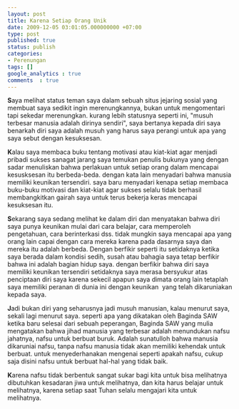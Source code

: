 ```yaml
---
layout: post
title: Karena Setiap Orang Unik
date: 2009-12-05 03:01:05.000000000 +07:00
type: post
published: true
status: publish
categories:
- Perenungan
tags: []
google_analytics : true
comments  : true
---
```


<strong>S</strong>aya melihat status teman saya dalam sebuah situs jejaring sosial yang membuat saya sedikit ingin merenungkannya, bukan untuk mengomentari tapi sekedar merenungkan. kurang lebih statusnya seperti ini, "musuh terbesar manusia adalah dirinya sendiri", saya bertanya kepada diri saya benarkah diri saya adalah musuh yang harus saya perangi untuk apa yang saya sebut dengan kesuksesan.

<strong>K</strong>alau saya membaca buku tentang motivasi atau kiat-kiat agar menjadi pribadi sukses sanagat jarang saya temukan penulis bukunya yang dengan sadar menuliskan bahwa perlakuan untuk setiap orang dalam mencapai kesusksesan itu berbeda-beda. dengan kata lain menyadari bahwa manusia memiliki keunikan tersendiri. saya baru menyadari kenapa setiap membaca buku-buku motivasi dan kiat-kiat agar sukses selalu tidak berhasil membangkitkan gairah saya untuk terus bekerja keras mencapai kesuksesan itu.

<strong>S</strong>ekarang saya sedang melihat ke dalam diri dan menyatakan bahwa diri saya punya keunikan mulai dari cara belajar, cara memperoleh pengetahuan, cara berinterkasi dss. tidak mungkin saya mencapai apa yang orang lain capai dengan cara mereka karena pada dasarnya saya dan mereka itu adalah berbeda. Dengan berfikir seperti itu setidaknya ketika saya berada dalam kondisi sedih, susah atau bahagia saya tetap berfikir bahwa ini adalah bagian hidup saya. dengan berfikir bahwa diri saya memiliki keunikan tersendiri setidaknya saya merasa bersyukur atas penciptaan diri saya karena sekecil apapun saya dimata orang lain tetaplah saya memiliki peranan di dunia ini dengan keunikan  yang telah dikaruniakan kepada saya.

<strong>J</strong>adi bukan diri yang seharusnya jadi musuh manusian, kalau menurut saya, sekali lagi menurut saya. seperti apa yang dikatakan oleh Baginda SAW ketika baru selesai dari sebuah peperangan, Baginda SAW yang mulia mengatakan bahwa jihad manusia yang terbesar adalah menundukan nafsu jahatnya, nafsu untuk berbuat buruk. Adalah sunatulloh bahwa manusia dikaruniai nafsu, tanpa nafsu manusia tidak akan memiliki kehendak untuk berbuat. untuk menyederhanakan mengenai seperti apakah nafsu, cukup   saja disini nafsu untuk berbuat hal-hal yang tidak baik.

<strong>K</strong>arena nafsu tidak berbentuk sangat sukar bagi kita untuk bisa melihatnya dibutuhkan kesadaran jiwa untuk melihatnya, dan kita harus belajar untuk melihatnya, karena setiap saat Tuhan selalu mengajari kita untuk melihatnya.
